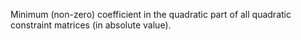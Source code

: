 Minimum (non-zero) coefficient in the quadratic part of all quadratic constraint matrices (in absolute value).